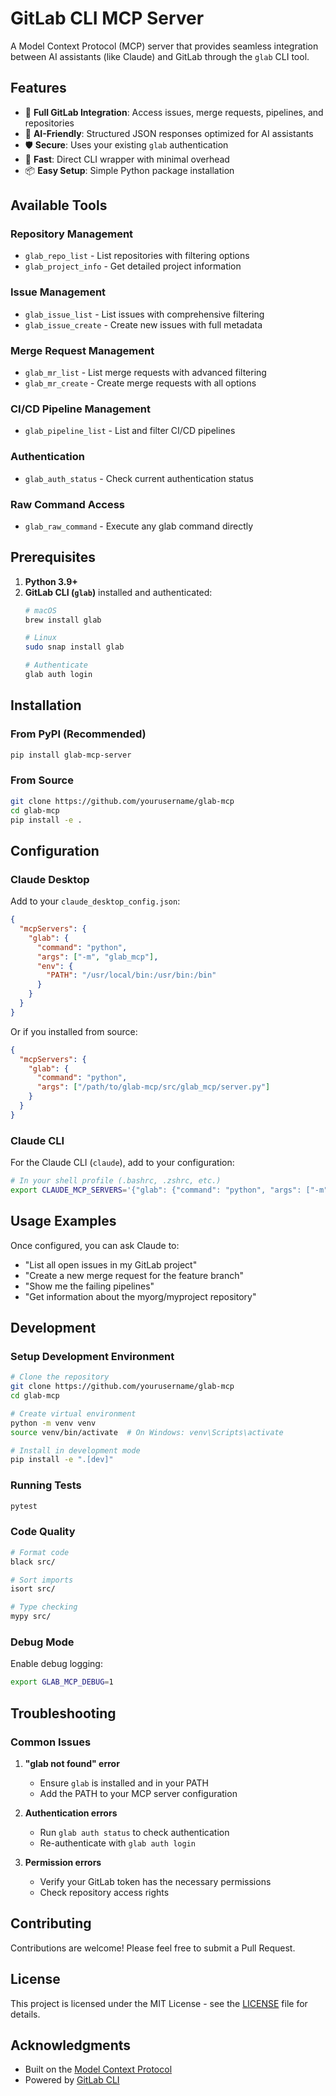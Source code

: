 # GitLab CLI MCP Server

A Model Context Protocol (MCP) server that provides seamless integration between AI assistants (like Claude) and GitLab through the `glab` CLI tool.

## Features

- 🔧 **Full GitLab Integration**: Access issues, merge requests, pipelines, and repositories
- 🤖 **AI-Friendly**: Structured JSON responses optimized for AI assistants
- 🛡️ **Secure**: Uses your existing `glab` authentication
- 🚀 **Fast**: Direct CLI wrapper with minimal overhead
- 📦 **Easy Setup**: Simple Python package installation

## Available Tools

### Repository Management
- `glab_repo_list` - List repositories with filtering options
- `glab_project_info` - Get detailed project information

### Issue Management
- `glab_issue_list` - List issues with comprehensive filtering
- `glab_issue_create` - Create new issues with full metadata

### Merge Request Management
- `glab_mr_list` - List merge requests with advanced filtering
- `glab_mr_create` - Create merge requests with all options

### CI/CD Pipeline Management
- `glab_pipeline_list` - List and filter CI/CD pipelines

### Authentication
- `glab_auth_status` - Check current authentication status

### Raw Command Access
- `glab_raw_command` - Execute any glab command directly

## Prerequisites

1. **Python 3.9+**
2. **GitLab CLI (`glab`)** installed and authenticated:
   ```bash
   # macOS
   brew install glab
   
   # Linux
   sudo snap install glab
   
   # Authenticate
   glab auth login
   ```

## Installation

### From PyPI (Recommended)

```bash
pip install glab-mcp-server
```

### From Source

```bash
git clone https://github.com/yourusername/glab-mcp
cd glab-mcp
pip install -e .
```

## Configuration

### Claude Desktop

Add to your `claude_desktop_config.json`:

```json
{
  "mcpServers": {
    "glab": {
      "command": "python",
      "args": ["-m", "glab_mcp"],
      "env": {
        "PATH": "/usr/local/bin:/usr/bin:/bin"
      }
    }
  }
}
```

Or if you installed from source:

```json
{
  "mcpServers": {
    "glab": {
      "command": "python",
      "args": ["/path/to/glab-mcp/src/glab_mcp/server.py"]
    }
  }
}
```

### Claude CLI

For the Claude CLI (`claude`), add to your configuration:

```bash
# In your shell profile (.bashrc, .zshrc, etc.)
export CLAUDE_MCP_SERVERS='{"glab": {"command": "python", "args": ["-m", "glab_mcp"]}}'
```

## Usage Examples

Once configured, you can ask Claude to:

- "List all open issues in my GitLab project"
- "Create a new merge request for the feature branch"
- "Show me the failing pipelines"
- "Get information about the myorg/myproject repository"

## Development

### Setup Development Environment

```bash
# Clone the repository
git clone https://github.com/yourusername/glab-mcp
cd glab-mcp

# Create virtual environment
python -m venv venv
source venv/bin/activate  # On Windows: venv\Scripts\activate

# Install in development mode
pip install -e ".[dev]"
```

### Running Tests

```bash
pytest
```

### Code Quality

```bash
# Format code
black src/

# Sort imports
isort src/

# Type checking
mypy src/
```

### Debug Mode

Enable debug logging:

```bash
export GLAB_MCP_DEBUG=1
```

## Troubleshooting

### Common Issues

1. **"glab not found" error**
   - Ensure `glab` is installed and in your PATH
   - Add the PATH to your MCP server configuration

2. **Authentication errors**
   - Run `glab auth status` to check authentication
   - Re-authenticate with `glab auth login`

3. **Permission errors**
   - Verify your GitLab token has the necessary permissions
   - Check repository access rights

## Contributing

Contributions are welcome! Please feel free to submit a Pull Request.

## License

This project is licensed under the MIT License - see the [LICENSE](LICENSE) file for details.

## Acknowledgments

- Built on the [Model Context Protocol](https://github.com/anthropics/mcp)
- Powered by [GitLab CLI](https://gitlab.com/gitlab-org/cli)